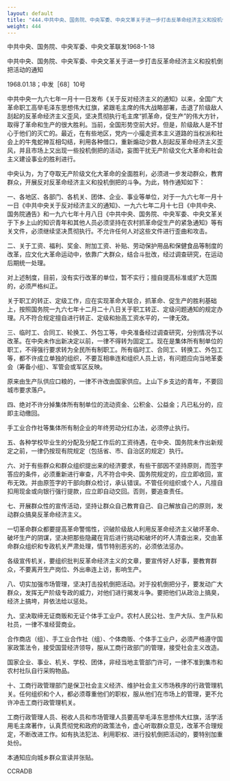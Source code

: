 ```yaml
---
layout: default
title: "444.中共中央、国务院、中央军委、中央文革关于进一步打击反革命经济主义和投机倒把活动的通知"
weight: 444
---
```


中共中央、国务院、中央军委、中央文革联发1968-1-18

中共中央、国务院、中央军委、中央文革关于进一步打击反革命经济主义和投机倒把活动的通知

1968.01.18；中发［68］10号

中共中央一九六七年一月十一日发布《关于反对经济主义的通知》以来，全国广大革命职工高举毛泽东思想伟大红旗，紧跟毛主席的伟大战略部署，击退了阶级敌人刮起的反革命经济主义歪风，坚决贯彻执行毛主席“抓革命，促生产”的伟大方针，取得了革命和生产的很大胜利。当前，全国形势空前大好。但是，阶级敌人是不甘心于他们的灭亡的。最近，在有些地区，党内一小撮走资本主义道路的当权派和社会上的牛鬼蛇神互相勾结，利用各种借口，重新煽动少数人刮起反革命经济主义歪风，并且市场上又出现一些投机倒把的活动，妄图干扰无产阶级文化大革命和社会主义建设事业的胜利进行。

中央认为，为了夺取无产阶级文化大革命的全面胜利，必须进一步发动群众，教育群众，开展反对反革命经济主义和投机倒把的斗争。为此，特作通知如下：

一、各地区、各部门、各机关、团体、企业、事业等单位，对于一九六七年一月十一日《中共中央关于反对经济主义的通知》、一九六七年二月十七日《中共中央、国务院通告》和一九六七年十月八日《中共中央、国务院、中央军委、中央文革关于下乡上山的知识青年和其他人员必须坚持在农村抓革命促生产的紧急通知》等有关文件，必须继续坚决贯彻执行。不允许任何人对这些文件进行歪曲和攻击。

二、关于工资、福利、奖金、附加工资、补贴、劳动保护用品和保健食品等制度的改革，应文化大革命运动中，依靠广大群众，结合斗批改，经过调查研究，在运动后期统一处理。

对上述制度，目前，没有实行改革的单位，暂不实行；擅自提高标准或扩大范围的，必须严格纠正。

关于职工的转正、定级工作，应在实现革命大联合，抓革命、促生产的胜利基础上，按照国务院一九六七年十二月二十八日关于职工转正、定级问题通知的规定办理。凡不符合规定擅自进行转正、定级和抬高工资水平的，一律无效。

三、临时工、合同工、轮换工、外包工等，中央准备经过调查研究，分别情况予以改革。在中央未作出新决定以前，一律不得转为固定工。现在是集体所有制单位的职工，不得强行要求转为全民所有制职工。所有临时工、合同工、转换工、外包工等，都不许成立单独的组织，不要互相串连和组织人员上访，有问题应向当地革委会（筹备小组）、军管会或军区反映。

原来由生产队供应口粮的，一律不许改由国家供应。上山下乡支边的青年，不要回城市要求落户。

四、绝对不许分掉集体所有制单位的流动资金、公积金、公益金；凡已私分的，应即主动缴回。

手工业合作社等集体所有制企业的年终劳动分红办法，必须停止执行。

五、各种学校毕业生的分配及分配工作后的工资待遇，在中央、国务院未作出新规定之前，一律仍按现有院规定（包括省、市、自治区的规定）执行。

六、对于有些群众和群众组织提出来的经济要求，有些干部因不坚持原则，而签字答应的条件，必须重新进行审查，凡不符合中央、国务院规定的，应立即收回，宣布无效。并由原签字的干部向群众检讨，承认错误。不管任何组织或个人，凡擅自扣用现金或向银行强行提款，应立即自动交回。否则，要追查责任。

七、开展群众性的宣传活动，坚持让群众自己教育自己、自己解放自己的原则，发动群众搞臭反革命经济主义。

一切革命群众都要提高革命警惕性，识破阶级敌人利用反革命经济主义破坏革命、破坏生产的阴谋，坚决把那些隐藏在背后进行挑动和破坏的坏人清查出来，交由革命群众组织和专政机关严肃处理，情节特别恶劣的，必须依法惩办。

各级宣传机关，要组织批判反革命经济主义的文章，要宣传好人好事，要教育群众，不要离开生产岗位、外出串连上访，影响生产。

八、切实加强市场管理，坚决打击投机倒把活动。对于投机倒把分子，要发动广大群众，发挥无产阶级专政的威力，对他们进行揭发斗争。要把他们从政治上搞臭，经济上搞垮，并依法给以惩处。

九、坚决取缔无证商贩和无证个体手工业户。农村人民公社、生产大队、生产队和社员，一律不准经营商业。

合作商店（组）、手工业合作社（组）、个体商贩、个体手工业户，必须严格遵守国家政策法令，接受国营经济领导，服从工商行政部门的管理，接受社会主义改造。

国家企业、事业、机关、学校、团体，非经当地主管部门许可，一律不准到集市和农村社队自行采购物品。

十、工商行政管理部门是保卫社会主义经济、维护社会主义市场秩序的行政管理机关。任何组织和个人，都必须尊重他们的职权，服从他们在市场上的管理，更不允许冲击工商行政管理机关。

工商行政管理人员、税收人员和市场管理人员要高举毛泽东思想伟大红旗，活学活用毛主席著作，认真贯彻党和政府的政策法令，虚心听取群众意见，改革不合理规定，不断改进工作。如有执法犯法、利用职权、进行投机倒把活动的，要特别加重处份。

本通知应向城乡群众宣读并张贴。

CCRADB

